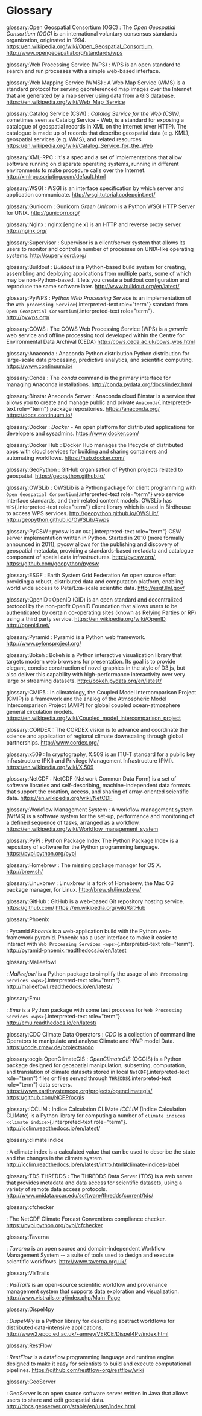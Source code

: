 # Glossary
<!-- https://avillar.github.io/ogc-glossary-js/ -->


glossary:Open Geospatial Consortium (OGC)
:   The *Open Geospatial Consortium (OGC)* is an international voluntary consensus standards organization, originated in 1994. <https://en.wikipedia.org/wiki/Open_Geospatial_Consortium>, <http://www.opengeospatial.org/standards/wps>

glossary:Web Processing Service (WPS)
:   WPS is an open standard to search and run processes with a simple web-based interface. 

glossary:Web Mapping Service (WMS)
:   A Web Map Service (WMS) is a standard protocol for serving georeferenced map images over the Internet that are generated by a map server using data from a GIS database. <https://en.wikipedia.org/wiki/Web_Map_Service>

glossary:Catalog Service (CSW)
:   *Catalog Service for the Web (CSW)*, sometimes seen as Catalog Service - Web, is a standard for exposing a catalogue of geospatial records in XML on the Internet (over HTTP). The catalogue is made up of records that describe geospatial data (e.g. KML), geospatial services (e.g. WMS), and related resources. <https://en.wikipedia.org/wiki/Catalog_Service_for_the_Web>

glossary:XML-RPC
:   It\'s a spec and a set of implementations that allow software
    running on disparate operating systems, running in different
    environments to make procedure calls over the Internet.
    <http://xmlrpc.scripting.com/default.html>

glossary:WSGI
:   WSGI is an interface specification by which server and application
    communicate. <http://wsgi.tutorial.codepoint.net/>

glossary:Gunicorn
:   Gunicorn *Green Unicorn* is a Python WSGI HTTP Server for UNIX.
    <http://gunicorn.org/>

glossary:Nginx
:   nginx \[engine x\] is an HTTP and reverse proxy server.
    <http://nginx.org/>

glossary:Supervisor
:   Supervisor is a client/server system that allows its users to
    monitor and control a number of processes on UNIX-like operating
    systems. <http://supervisord.org/>

glossary:Buildout
:   *Buildout* is a Python-based build system for creating, assembling
    and deploying applications from multiple parts, some of which may be
    non-Python-based. It lets you create a buildout configuration and
    reproduce the same software later.
    <http://www.buildout.org/en/latest/>

glossary:PyWPS
:   *Python Web Processing Service* is an implementation of the
    `Web processing Service`{.interpreted-text role="term"} standard
    from `Open Geospatial Consortium`{.interpreted-text role="term"}.
    <http://pywps.org/>

glossary:COWS
:   The COWS Web Processing Service (WPS) is a *generic* web service and offline processing tool developed within the Centre for Environmental Data Archival (CEDA) <http://cows.ceda.ac.uk/cows_wps.html>

glossary:Anaconda
:   Anaconda Python distribution Python distribution for large-scale data processing, predictive analytics, and scientific computing. <https://www.continuum.io/>

glossary:Conda
:   The *conda* command is the primary interface for managing Anaconda
    installations. <http://conda.pydata.org/docs/index.html>

glossary:Binstar Anaconda Server
:   Anaconda cloud Binstar is a service that allows you to create and manage public and private `Anaconda`{.interpreted-text role="term"} package repositories. <https://anaconda.org/> <https://docs.continuum.io/>

glossary:Docker
:   *Docker* - An open platform for distributed applications for
    developers and sysadmins. <https://www.docker.com/>

glossary:Docker Hub
:   Docker Hub manages the lifecycle of distributed apps with cloud
    services for building and sharing containers and automating
    workflows. <https://hub.docker.com/>

glossary:GeoPython
:   GitHub organisation of Python projects related to geospatial.
    <https://geopython.github.io/>

glossary:OWSLib
:   OWSLib is a Python package for client programming with
    `Open Geospatial Consortium`{.interpreted-text role="term"} web
    service interface standards, and their related content models.
    OWSLib has `WPS`{.interpreted-text role="term"} client library which
    is used in Birdhouse to access WPS services.
    <http://geopython.github.io/OWSLib/>,
    <http://geopython.github.io/OWSLib/#wps>

glossary:PyCSW
:   pycsw is an `OGC`{.interpreted-text role="term"} CSW server
    implementation written in Python. Started in 2010 (more formally
    announced in 2011), pycsw allows for the publishing and discovery of
    geospatial metadata, providing a standards-based metadata and
    catalogue component of spatial data infrastructures.
    <http://pycsw.org/>, <https://github.com/geopython/pycsw>

glossary:ESGF
:   Earth System Grid Federation An open source effort providing a robust, distributed data and computation platform, enabling world wide access to Peta/Exa-scale scientific data. <http://esgf.llnl.gov/>

glossary:OpenID
:   OpenID (OID) is an open standard and decentralized protocol by the
    non-profit OpenID Foundation that allows users to be authenticated
    by certain co-operating sites (known as Relying Parties or RP) using
    a third party service. <https://en.wikipedia.org/wiki/OpenID>,
    <http://openid.net/>

glossary:Pyramid
:   Pyramid is a Python web framework. <http://www.pylonsproject.org/>

glossary:Bokeh
:   Bokeh is a Python interactive visualization library that targets
    modern web browsers for presentation. Its goal is to provide
    elegant, concise construction of novel graphics in the style of
    D3.js, but also deliver this capability with high-performance
    interactivity over very large or streaming datasets.
    <http://bokeh.pydata.org/en/latest/>

glossary:CMIP5
:   In climatology, the Coupled Model Intercomparison Project (CMIP) is
    a framework and the analog of the Atmospheric Model Intercomparison
    Project (AMIP) for global coupled ocean-atmosphere general
    circulation models.
    <https://en.wikipedia.org/wiki/Coupled_model_intercomparison_project>

glossary:CORDEX
:   The CORDEX vision is to advance and coordinate the science and
    application of regional climate downscaling through global
    partnerships. <http://www.cordex.org/>

glossary:x509
:   In cryptography, X.509 is an ITU-T standard for a public key
    infrastructure (PKI) and Privilege Management Infrastructure (PMI).
    <https://en.wikipedia.org/wiki/X.509>

glossary:NetCDF
:   NetCDF (Network Common Data Form) is a set of software libraries and
    self-describing, machine-independent data formats that support the
    creation, access, and sharing of array-oriented scientific data.
    <https://en.wikipedia.org/wiki/NetCDF>

glossary:Workflow Management System
:   A workflow management system (WfMS) is a software system for the set-up, performance and monitoring of a defined sequence of tasks, arranged as a workflow. <https://en.wikipedia.org/wiki/Workflow_management_system>

glossary:PyPi
:   Python Package Index The Python Package Index is a repository of software for the Python programming language. <https://pypi.python.org/pypi>

glossary:Homebrew
:   The missing package manager for OS X. <http://brew.sh/>

glossary:Linuxbrew
:   Linuxbrew is a fork of Homebrew, the Mac OS package manager, for
    Linux. <http://brew.sh/linuxbrew/>

glossary:GitHub
:   GitHub is a web-based Git repository hosting service. <https://github.com/> <https://en.wikipedia.org/wiki/GitHub>

glossary:Phoenix

:   Pyramid *Phoenix* is a web-application build with the Python
    web-framework pyramid. Phoenix has a user interface to make it
    easier to interact with
    `Web Processing Services <wps>`{.interpreted-text role="term"}.
    <http://pyramid-phoenix.readthedocs.io/en/latest>

glossary:Malleefowl

:   *Malleefowl* is a Python package to simplify the usage of
    `Web Processing Services <wps>`{.interpreted-text role="term"}.
    <http://malleefowl.readthedocs.io/en/latest/>

glossary:Emu

:   *Emu* is a Python package with some test proccess for
    `Web Processing Services <wps>`{.interpreted-text role="term"}.
    <http://emu.readthedocs.io/en/latest/>

glossary:CDO Climate Data Operators
:   *CDO* is a collection of command line Operators to manipulate and analyse Climate and NWP model Data. <https://code.zmaw.de/projects/cdo>

glossary:ocgis OpenClimateGIS
:   *OpenClimateGIS* (OCGIS) is a Python package designed for geospatial manipulation, subsetting, computation, and translation of climate datasets stored in local `NetCDF`{.interpreted-text role="term"} files or files served through `THREDDS`{.interpreted-text role="term"} data servers. <https://www.earthsystemcog.org/projects/openclimategis/>
<https://github.com/NCPP/ocgis>

glossary:ICCLIM 
:   Indice Calculation CLIMate *ICCLIM* (Indice Calculation CLIMate) is a Python library for computing a number of `climate indices <climate indice>`{.interpreted-text role="term"}. <http://icclim.readthedocs.io/en/latest/>

glossary:climate indice

:   A climate index is a calculated value that can be used to describe
    the state and the changes in the climate system.
    <http://icclim.readthedocs.io/en/latest/intro.html#climate-indices-label>

glossary:TDS THREDDS 
:   The THREDDS Data Server (TDS) is a web server that provides metadata and data access for scientific datasets, using a variety of remote data access protocols. <http://www.unidata.ucar.edu/software/thredds/current/tds/>

glossary:cfchecker

:   The NetCDF Climate Forcast Conventions compliance checker.
    <https://pypi.python.org/pypi/cfchecker>

glossary:Taverna

:   *Taverna* is an open source and domain-independent Workflow
    Management System -- a suite of tools used to design and execute
    scientific workflows. <http://www.taverna.org.uk/>

glossary:VisTrails

:   *VisTrails* is an open-source scientific workflow and provenance
    management system that supports data exploration and visualization.
    <http://www.vistrails.org/index.php/Main_Page>

glossary:Dispel4py

:   *Dispel4Py* is a Python library for describing abstract workflows
    for distributed data-intensive applications.
    <http://www2.epcc.ed.ac.uk/~amrey/VERCE/Dispel4Py/index.html>

glossary:RestFlow

:   *RestFlow* is a dataflow programming language and runtime engine
    designed to make it easy for scientists to build and execute
    computational pipelines.
    <https://github.com/restflow-org/restflow/wiki>

glossary:GeoServer

:   GeoServer is an open source software server written in Java that
    allows users to share and edit geospatial data.
    <http://docs.geoserver.org/stable/en/user/index.html>
